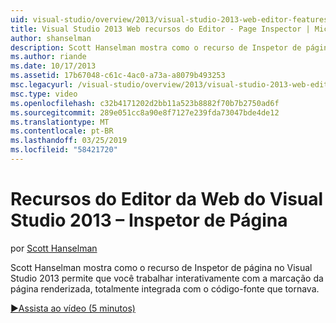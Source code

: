 ```yaml
---
uid: visual-studio/overview/2013/visual-studio-2013-web-editor-features-page-inspector
title: Visual Studio 2013 Web recursos do Editor - Page Inspector | Microsoft Docs
author: shanselman
description: Scott Hanselman mostra como o recurso de Inspetor de página no Visual Studio 2013 permite que você trabalhar interativamente com a marcação da página renderizada, w totalmente integrada...
ms.author: riande
ms.date: 10/17/2013
ms.assetid: 17b67048-c61c-4ac0-a73a-a8079b493253
msc.legacyurl: /visual-studio/overview/2013/visual-studio-2013-web-editor-features-page-inspector
msc.type: video
ms.openlocfilehash: c32b4171202d2bb11a523b8882f70b7b2750ad6f
ms.sourcegitcommit: 289e051cc8a90e8f7127e239fda73047bde4de12
ms.translationtype: MT
ms.contentlocale: pt-BR
ms.lasthandoff: 03/25/2019
ms.locfileid: "58421720"
---
```

<a name="visual-studio-2013-web-editor-features---page-inspector"></a>Recursos do Editor da Web do Visual Studio 2013 – Inspetor de Página
====================
por [Scott Hanselman](https://github.com/shanselman)

Scott Hanselman mostra como o recurso de Inspetor de página no Visual Studio 2013 permite que você trabalhar interativamente com a marcação da página renderizada, totalmente integrada com o código-fonte que tornava.

[&#9654;Assista ao vídeo (5 minutos)](https://channel9.msdn.com/Blogs/ASP-NET-Site-Videos/visual-studio-2013-web-editor-features-page-inspector)
